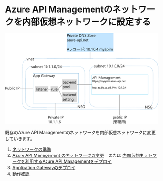 # Azure API Managementのネットワークを内部仮想ネットワークに設定する


<img src="images/apim-internal-vnet-arch.png" width="500px" />

既存のAzure API Managementのネットワークを内部仮想ネットワークに変更していきます。

1. [ネットワークの準備](./prepare-network.md)
2. [Azure API Management のネットワークの変更](./apim-update-network.md)　または [内部仮想ネットワークを利用するAzure API Managementをデプロイ](./apim-deploy-vnet-internal.md)
3. [Application Gatewayのデプロイ](./setup-appgw.md)
4. [動作確認](./validate-apim-vnet-internal.md)